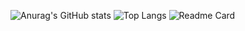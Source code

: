 ![Anurag's GitHub stats](https://github-readme-stats.vercel.app/api?username=caidenspams&theme=radical&show_icons=true)
</a>
![Top Langs](https://github-readme-stats.vercel.app/api/top-langs/?username=caidenspams&theme=radical&layout=compact)
</a>
![Readme Card](https://github-readme-stats.vercel.app/api/pin/?username=caidenspams&theme=radical&repo=Amethyst-Bot)
